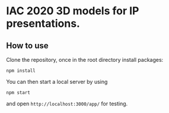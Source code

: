 # IAC 2020 3D models for IP presentations.

## How to use
Clone the repository, once in the root directory install packages:
 ```
 npm install
 ````
You can then start a local server by using

 ```
 npm start
 ```
and open `http://localhost:3000/app/` for testing.
